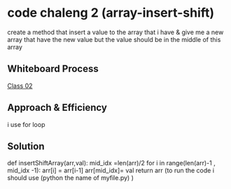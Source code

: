 # code chaleng 2 (array-insert-shift)
<!-- Description of the challenge -->
create a method that insert a value to the array that i have & give me a new array that have the new value but the value should be in the middle of this array 



## Whiteboard Process
[Class 02](./assest/class-02.jpeg)

## Approach & Efficiency
i use for loop 

## Solution

def insertShiftArray(arr,val):
    mid_idx =len(arr)/2
    for i in range(len(arr)-1 , mid_idx -1):
    arr[i] = arr[i-1]
    arr[mid_idx]= val
return arr
(to run the code i should use 
(python the name of myfile.py) )